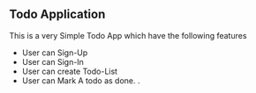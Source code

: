 ## Todo Application 

This is a very Simple Todo App which have the following features 
- User can Sign-Up
- User can Sign-In
- User can create Todo-List
- User can Mark A todo as done.
.